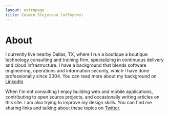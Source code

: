 ```yaml
---
layout: extrapage
title: Cosmin Stejerean (offbytwo)
---
```


# About

I currently live nearby Dallas, TX, where I run a boutique a boutique
technology consulting and training firm, specializing in continuous
delivery and cloud infrastructure. I have a background that blends
software engineering, operations and information security, which I
have done professionally since 2004. You can read more about my
background on [LinkedIn](http://linkedin.com/in/cosmin).

When I'm not consulting I enjoy building web and mobile applications,
contributing to open source projects, and occasionally writing
articles on this site. I am also trying to improve my design
skills. You can find me sharing links and talking about these topics
on [Twitter](http://twitter.com/offbytwo).
